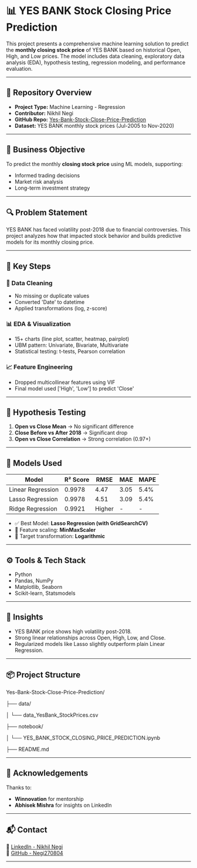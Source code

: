 # 📊 YES BANK Stock Closing Price Prediction

This project presents a comprehensive machine learning solution to predict the **monthly closing stock price** of YES BANK based on historical Open, High, and Low prices. The model includes data cleaning, exploratory data analysis (EDA), hypothesis testing, regression modeling, and performance evaluation.

---

## 📁 Repository Overview

- **Project Type:** Machine Learning - Regression  
- **Contributor:** Nikhil Negi  
- **GitHub Repo:** [Yes-Bank-Stock-Close-Price-Prediction](https://github.com/Negi270804/Yes-Bank-Stock-Close-Price-Prediction)  
- **Dataset:** YES BANK monthly stock prices (Jul-2005 to Nov-2020)

---

## 🎯 Business Objective

To predict the monthly **closing stock price** using ML models, supporting:
- Informed trading decisions  
- Market risk analysis  
- Long-term investment strategy  

---

## 🔍 Problem Statement

YES BANK has faced volatility post-2018 due to financial controversies. This project analyzes how that impacted stock behavior and builds predictive models for its monthly closing price.

---

## 🔬 Key Steps

### 🧹 Data Cleaning
- No missing or duplicate values
- Converted 'Date' to datetime
- Applied transformations (log, z-score)

### 📊 EDA & Visualization
- 15+ charts (line plot, scatter, heatmap, pairplot)
- UBM pattern: Univariate, Bivariate, Multivariate
- Statistical testing: t-tests, Pearson correlation

### 📈 Feature Engineering
- Dropped multicollinear features using VIF
- Final model used ['High', 'Low'] to predict 'Close'

---

## 🧠 Hypothesis Testing

1. **Open vs Close Mean** → No significant difference  
2. **Close Before vs After 2018** → Significant drop  
3. **Open vs Close Correlation** → Strong correlation (0.97+)

---

## 🤖 Models Used

| Model             | R² Score | RMSE   | MAE   | MAPE   |
|------------------|----------|--------|-------|--------|
| Linear Regression| 0.9978   | 4.47   | 3.05  | 5.4%   |
| Lasso Regression | 0.9978   | 4.51   | 3.09  | 5.4%   |
| Ridge Regression | 0.9921   | Higher | -     | -      |

- ✅ Best Model: **Lasso Regression (with GridSearchCV)**  
- 🧪 Feature scaling: **MinMaxScaler**  
- 🎯 Target transformation: **Logarithmic**

---

## ⚙️ Tools & Tech Stack

- Python  
- Pandas, NumPy  
- Matplotlib, Seaborn  
- Scikit-learn, Statsmodels  

---

## 📌 Insights

- YES BANK price shows high volatility post-2018.  
- Strong linear relationships across Open, High, Low, and Close.  
- Regularized models like Lasso slightly outperform plain Linear Regression.

---

## 📦 Project Structure

Yes-Bank-Stock-Close-Price-Prediction/


├── data/

│ └── data_YesBank_StockPrices.csv

├── notebook/

│ └── YES_BANK_STOCK_CLOSING_PRICE_PREDICTION.ipynb

├── README.md

---

## 🙏 Acknowledgements

Thanks to:
- **Winnovation** for mentorship  
- **Abhisek Mishra** for insights on LinkedIn  

---

## 📬 Contact

🔗 [LinkedIn - Nikhil Negi](https://www.linkedin.com/in/nikhil-negi-0bb166328)  
📁 [GitHub - Negi270804](https://github.com/Negi270804)

---
